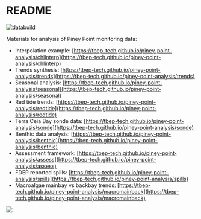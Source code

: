# README

[![databuild](https://github.com/tbep-tech/piney-point-analysis/workflows/databuild/badge.svg)](https://github.com/tbep-tech/piney-point-analysis/actions)

Materials for analysis of Piney Point monitoring data: 

* Interpolation example: [https://tbep-tech.github.io/piney-point-analysis/chlinterp](https://tbep-tech.github.io/piney-point-analysis/chlinterp)
* Trends synthesis: [https://tbep-tech.github.io/piney-point-analysis/trends](https://tbep-tech.github.io/piney-point-analysis/trends)
* Seasonal analysis: [https://tbep-tech.github.io/piney-point-analysis/seasonal](https://tbep-tech.github.io/piney-point-analysis/seasonal)
* Red tide trends: [https://tbep-tech.github.io/piney-point-analysis/redtide](https://tbep-tech.github.io/piney-point-analysis/redtide) 
* Terra Ceia Bay sonde data: [https://tbep-tech.github.io/piney-point-analysis/sonde](https://tbep-tech.github.io/piney-point-analysis/sonde) 
* Benthic data analysis: [https://tbep-tech.github.io/piney-point-analysis/benthic](https://tbep-tech.github.io/piney-point-analysis/benthic)
* Assessment framework: [https://tbep-tech.github.io/piney-point-analysis/assess](https://tbep-tech.github.io/piney-point-analysis/assess)
* FDEP reported spills: [https://tbep-tech.github.io/piney-point-analysis/spills](https://tbep-tech.github.io/piney-point-analysis/spills)
* Macroalgae mainbay vs backbay trends: [https://tbep-tech.github.io/piney-point-analysis/macromainback](https://tbep-tech.github.io/piney-point-analysis/macromainback)

![](https://tbep-tech.github.io/piney-point-analysis/chlani.gif)
